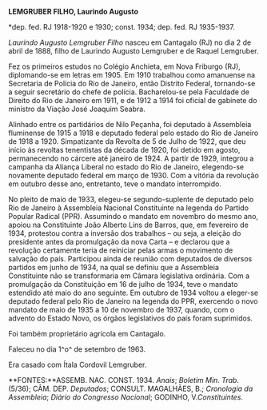 **LEMGRUBER FILHO, Laurindo Augusto**

\*dep. fed. RJ 1918-1920 e 1930; const. 1934; dep. fed. RJ 1935-1937.

*Laurindo Augusto Lemgruber Filho* nasceu em Cantagalo (RJ) no dia 2 de
abril de 1888, filho de Laurindo Augusto Lemgruber e de Raquel
Lemgruber.

Fez os primeiros estudos no Colégio Anchieta, em Nova Friburgo (RJ),
diplomando-se em letras em 1905. Em 1910 trabalhou como amanuense na
Secretaria de Polícia do Rio de Janeiro, então Distrito Federal,
tornando-se a seguir secretário do chefe de polícia. Bacharelou-se pela
Faculdade de Direito do Rio de Janeiro em 1911, e de 1912 a 1914 foi
oficial de gabinete do ministro da Viação José Joaquim Seabra.

Alinhado entre os partidários de Nilo Peçanha, foi deputado à Assembleia
fluminense de 1915 a 1918 e deputado federal pelo estado do Rio de
Janeiro de 1918 a 1920. Simpatizante da Revolta de 5 de Julho de 1922,
que deu início às revoltas tenentistas da década de 1920, foi detido em
agosto, permanecendo no cárcere até janeiro de 1924. A partir de 1929,
integrou a campanha da Aliança Liberal no estado do Rio de Janeiro,
elegendo-se novamente deputado federal em março de 1930. Com a vitória
da revolução em outubro desse ano, entretanto, teve o mandato
interrompido.

No pleito de maio de 1933, elegeu-se segundo-suplente de deputado pelo
Rio de Janeiro à Assembleia Nacional Constituinte na legenda do Partido
Popular Radical (PPR). Assumindo o mandato em novembro do mesmo ano,
apoiou na Constituinte João Alberto Lins de Barros, que, em fevereiro de
1934, protestou contra a inversão dos trabalhos – ou seja, a eleição do
presidente antes da promulgação da nova Carta – e declarou que a
revolução certamente teria de reiniciar pelas armas o movimento de
salvação do país. Participou ainda de reunião com deputados de diversos
partidos em junho de 1934, na qual se definiu que a Assembleia
Constituinte não se transformaria em Câmara legislativa ordinária. Com a
promulgação da Constituição em 16 de julho de 1934, teve o mandato
estendido até maio do ano seguinte. Em outubro de 1934 voltou a
eleger-se deputado federal pelo Rio de Janeiro na legenda do PPR,
exercendo o novo mandato de maio de 1935 a 10 de novembro de 1937,
quando, com o advento do Estado Novo, os órgãos legislativos do país
foram suprimidos.

Foi também proprietário agrícola em Cantagalo.

Faleceu no dia 1^o^ de setembro de 1963.

Era casado com Ítala Cordovil Lemgruber.

**FONTES:**ASSEMB. NAC. CONST. 1934. *Anais*; *Boletim Min. Trab*.
(5/36); CÂM. DEP. *Deputados*; CONSULT. MAGALHÃES, B.; *Cronologia da
Assembleia*; *Diário do Congresso Nacional*; GODINHO, V.*Constituintes*.
